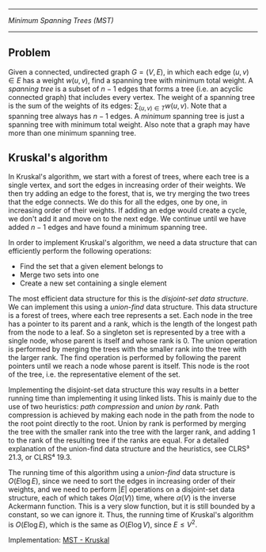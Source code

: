 ____________________________________
*Minimum Spanning Trees (MST)*
____________________________________

## Problem

Given a connected, undirected graph $G = (V, E)$, in which each edge $(u, v) \in E$ has a weight $w(u, v)$, find a spanning tree with minimum total weight. A *spanning tree* is a subset of $n - 1$ edges that forms a tree (i.e. an acyclic connected graph) that includes every vertex. The weight of a spanning tree is the sum of the weights of its edges: $\sum_{(u, v) \in T} w(u, v)$. Note that a spanning tree always has $n - 1$ edges. A *minimum* spanning tree is just a spanning tree with minimum total weight. Also note that a graph may have more than one minimum spanning tree.

## Kruskal's algorithm

In Kruskal's algorithm, we start with a forest of trees, where each tree is a single vertex, and sort the edges in increasing order of their weights. We then try adding an edge to the forest, that is, we try merging the two trees that the edge connects. We do this for all the edges, one by one, in increasing order of their weights. If adding an edge would create a cycle, we don't add it and move on to the next edge. We continue until we have added $n - 1$ edges and have found a minimum spanning tree.

In order to implement Kruskal's algorithm, we need a data structure that can efficiently perform the following operations:

* Find the set that a given element belongs to
* Merge two sets into one
* Create a new set containing a single element

The most efficient data structure for this is the *disjoint-set data structure*. We can implement this using a *union-find* data structure. This data structure is a forest of trees, where each tree represents a set. Each node in the tree has a pointer to its parent and a rank, which is the length of the longest path from the node to a leaf. So a singleton set is represented by a tree with a single node, whose parent is itself and whose rank is 0. The union operation is performed by merging the trees with the smaller rank into the tree with the larger rank. The find operation is performed by following the parent pointers until we reach a node whose parent is itself. This node is the root of the tree, i.e. the representative element of the set.  

Implementing the disjoint-set data structure this way results in a better running time than implementing it using linked lists. This is mainly due to the use of two heuristics: *path compression* and *union by rank*. Path compression is achieved by making each node in the path from the node to the root point directly to the root. Union by rank is performed by merging the tree with the smaller rank into the tree with the larger rank, and adding 1 to the rank of the resulting tree if the ranks are equal. For a detailed explanation of the union-find data structure and the heuristics, see CLRS³ 21.3, or CLRS⁴ 19.3.

The running time of this algorithm using a *union-find* data structure is $O(E \log E)$, since we need to sort the edges in increasing order of their weights, and we need to perform $|E|$ operations on a disjoint-set data structure, each of which takes $O(\alpha(V))$ time, where $\alpha(V)$ is the inverse Ackermann function. This is a very slow function, but it is still bounded by a constant, so we can ignore it. Thus, the running time of Kruskal's algorithm is $O(E \log E)$, which is the same as $O(E \log V)$, since $E \leq V^2$.

Implementation: [MST - Kruskal](https://github.com/pl3onasm/AADS/blob/main/algorithms/graphs/MST-kruskal/kruskal.c)